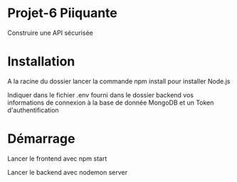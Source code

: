 # Projet-6 Piiquante

Construire une API sécurisée

# Installation

A la racine du dossier lancer la commande npm install pour installer Node.js

Indiquer dans le fichier .env fourni dans le dossier backend vos informations de connexion à la base de donnée MongoDB
et un Token d'authentification

# Démarrage

Lancer le frontend avec npm start

Lancer le backend avec nodemon server

  

